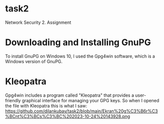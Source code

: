 # task2
Network Security 2. Assignment

# Downloading and Installing GnuPG
To install GnuPG on Windows 10, I used the Gpg4win software, which is a Windows version of GnuPG. 

# Kleopatra
Gpg4win includes a program called "Kleopatra" that provides a user-friendly graphical interface for managing your GPG keys.
So when I opened the file with Kleopatra this is what I saw:
https://github.com/dilankubay/task2/blob/main/Ekran%20g%C3%B6r%C3%BCnt%C3%BCs%C3%BC%202023-10-24%20143928.png

